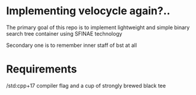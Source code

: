 Implementing velocycle again?..
=====

The primary goal of this repo is to implement lightweight and simple binary search tree container using SFINAE technology

Secondary one is to remember inner staff of bst at all

Requirements
======

/std:cpp+17 compiler flag and a cup of strongly brewed black tee
